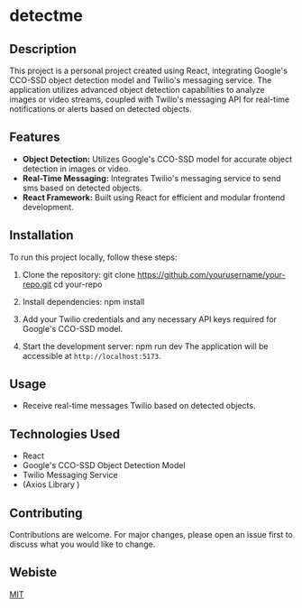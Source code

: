 
# detectme


## Description
This project is a personal project created using React, integrating Google's CCO-SSD object detection model and Twilio's messaging service. The application utilizes advanced object detection capabilities to analyze images or video streams, coupled with Twilio's messaging API for real-time notifications or alerts based on detected objects.

## Features
- **Object Detection:** Utilizes Google's CCO-SSD model for accurate object detection in images or video.
- **Real-Time Messaging:** Integrates Twilio's messaging service to send sms based on detected objects.
- **React Framework:** Built using React for efficient and modular frontend development.

## Installation
To run this project locally, follow these steps:

1. Clone the repository:
   git clone https://github.com/yourusername/your-repo.git
   cd your-repo
   

2. Install dependencies:
   npm install
   

3. Add your Twilio credentials and any necessary API keys required for Google's CCO-SSD model.
  

4. Start the development server:
   npm run dev
   The application will be accessible at `http://localhost:5173`.

## Usage
- Receive real-time messages Twilio based on detected objects.

## Technologies Used
- React
- Google's CCO-SSD Object Detection Model
- Twilio Messaging Service
- (Axios Library )

## Contributing
Contributions are welcome. For major changes, please open an issue first to discuss what you would like to change.

## Webiste
[MIT](https://choosealicense.com/licenses/mit/)



